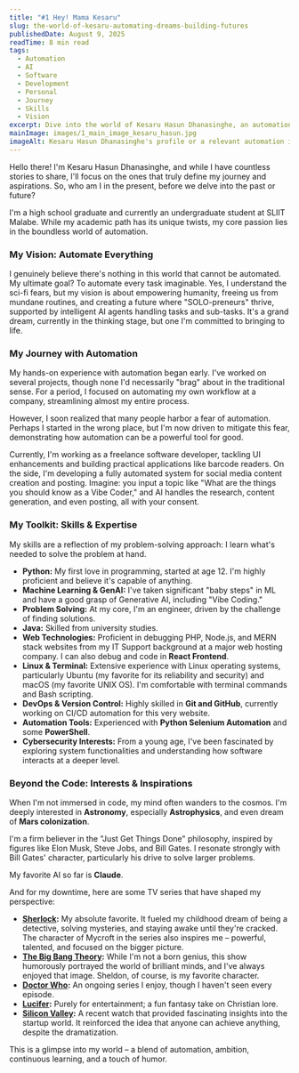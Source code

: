 ```yaml
---
title: "#1 Hey! Mama Kesaru"
slug: the-world-of-kesaru-automating-dreams-building-futures
publishedDate: August 9, 2025
readTime: 8 min read
tags:
  - Automation
  - AI
  - Software
  - Development
  - Personal
  - Journey
  - Skills
  - Vision
excerpt: Dive into the world of Kesaru Hasun Dhanasinghe, an automation enthusiast, AI visionary, and software developer. Discover his unique journey, skills, and aspirations for a fully automated future.
mainImage: images/1_main_image_kesaru_hasun.jpg
imageAlt: Kesaru Hasun Dhanasinghe's profile or a relevant automation image
---
```



Hello there! I'm Kesaru Hasun Dhanasinghe, and while I have countless stories to share, I'll focus on the ones that truly define my journey and aspirations. So, who am I in the present, before we delve into the past or future?

I'm a high school graduate and currently an undergraduate student at SLIIT Malabe. While my academic path has its unique twists, my core passion lies in the boundless world of automation.

### My Vision: Automate Everything

I genuinely believe there's nothing in this world that cannot be automated. My ultimate goal? To automate every task imaginable. Yes, I understand the sci-fi fears, but my vision is about empowering humanity, freeing us from mundane routines, and creating a future where "SOLO-preneurs" thrive, supported by intelligent AI agents handling tasks and sub-tasks. It's a grand dream, currently in the thinking stage, but one I'm committed to bringing to life.

### My Journey with Automation

My hands-on experience with automation began early. I've worked on several projects, though none I'd necessarily "brag" about in the traditional sense. For a period, I focused on automating my own workflow at a company, streamlining almost my entire process.

However, I soon realized that many people harbor a fear of automation. Perhaps I started in the wrong place, but I'm now driven to mitigate this fear, demonstrating how automation can be a powerful tool for good.

Currently, I'm working as a freelance software developer, tackling UI enhancements and building practical applications like barcode readers. On the side, I'm developing a fully automated system for social media content creation and posting. Imagine: you input a topic like "What are the things you should know as a Vibe Coder," and AI handles the research, content generation, and even posting, all with your consent.

### My Toolkit: Skills & Expertise

My skills are a reflection of my problem-solving approach: I learn what's needed to solve the problem at hand.

*   **Python:** My first love in programming, started at age 12. I'm highly proficient and believe it's capable of anything.
*   **Machine Learning & GenAI:** I've taken significant "baby steps" in ML and have a good grasp of Generative AI, including "Vibe Coding."
*   **Problem Solving:** At my core, I'm an engineer, driven by the challenge of finding solutions.
*   **Java:** Skilled from university studies.
*   **Web Technologies:** Proficient in debugging PHP, Node.js, and MERN stack websites from my IT Support background at a major web hosting company. I can also debug and code in **React Frontend**.
*   **Linux & Terminal:** Extensive experience with Linux operating systems, particularly Ubuntu (my favorite for its reliability and security) and macOS (my favorite UNIX OS). I'm comfortable with terminal commands and Bash scripting.
*   **DevOps & Version Control:** Highly skilled in **Git and GitHub**, currently working on CI/CD automation for this very website.
*   **Automation Tools:** Experienced with **Python Selenium Automation** and some **PowerShell**.
*   **Cybersecurity Interests:** From a young age, I've been fascinated by exploring system functionalities and understanding how software interacts at a deeper level.

### Beyond the Code: Interests & Inspirations

When I'm not immersed in code, my mind often wanders to the cosmos. I'm deeply interested in **Astronomy**, especially **Astrophysics**, and even dream of **Mars colonization**.

I'm a firm believer in the "Just Get Things Done" philosophy, inspired by figures like Elon Musk, Steve Jobs, and Bill Gates. I resonate strongly with Bill Gates' character, particularly his drive to solve larger problems.

My favorite AI so far is **Claude**.

And for my downtime, here are some TV series that have shaped my perspective:

*   **[Sherlock](https://www.imdb.com/title/tt1475582/):** My absolute favorite. It fueled my childhood dream of being a detective, solving mysteries, and staying awake until they're cracked. The character of Mycroft in the series also inspires me – powerful, talented, and focused on the bigger picture.
*   **[The Big Bang Theory](https://www.imdb.com/title/tt0898266/):** While I'm not a born genius, this show humorously portrayed the world of brilliant minds, and I've always enjoyed that image. Sheldon, of course, is my favorite character.
*   **[Doctor Who](https://www.imdb.com/title/tt0436889/):** An ongoing series I enjoy, though I haven't seen every episode.
*   **[Lucifer](https://www.imdb.com/title/tt4052886/):** Purely for entertainment; a fun fantasy take on Christian lore.
*   **[Silicon Valley](https://www.imdb.com/title/tt2575988/):** A recent watch that provided fascinating insights into the startup world. It reinforced the idea that anyone can achieve anything, despite the dramatization.

This is a glimpse into my world – a blend of automation, ambition, continuous learning, and a touch of humor.
